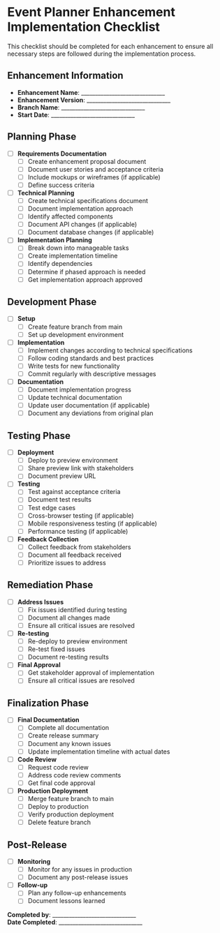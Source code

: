 # Event Planner Enhancement Implementation Checklist

This checklist should be completed for each enhancement to ensure all necessary steps are followed during the implementation process.

## Enhancement Information

- **Enhancement Name**: ______________________________
- **Enhancement Version**: ______________________________
- **Branch Name**: ______________________________
- **Start Date**: ______________________________

## Planning Phase

- [ ] **Requirements Documentation**
  - [ ] Create enhancement proposal document
  - [ ] Document user stories and acceptance criteria
  - [ ] Include mockups or wireframes (if applicable)
  - [ ] Define success criteria

- [ ] **Technical Planning**
  - [ ] Create technical specifications document
  - [ ] Document implementation approach
  - [ ] Identify affected components
  - [ ] Document API changes (if applicable)
  - [ ] Document database changes (if applicable)

- [ ] **Implementation Planning**
  - [ ] Break down into manageable tasks
  - [ ] Create implementation timeline
  - [ ] Identify dependencies
  - [ ] Determine if phased approach is needed
  - [ ] Get implementation approach approved

## Development Phase

- [ ] **Setup**
  - [ ] Create feature branch from main
  - [ ] Set up development environment

- [ ] **Implementation**
  - [ ] Implement changes according to technical specifications
  - [ ] Follow coding standards and best practices
  - [ ] Write tests for new functionality
  - [ ] Commit regularly with descriptive messages

- [ ] **Documentation**
  - [ ] Document implementation progress
  - [ ] Update technical documentation
  - [ ] Update user documentation (if applicable)
  - [ ] Document any deviations from original plan

## Testing Phase

- [ ] **Deployment**
  - [ ] Deploy to preview environment
  - [ ] Share preview link with stakeholders
  - [ ] Document preview URL

- [ ] **Testing**
  - [ ] Test against acceptance criteria
  - [ ] Document test results
  - [ ] Test edge cases
  - [ ] Cross-browser testing (if applicable)
  - [ ] Mobile responsiveness testing (if applicable)
  - [ ] Performance testing (if applicable)

- [ ] **Feedback Collection**
  - [ ] Collect feedback from stakeholders
  - [ ] Document all feedback received
  - [ ] Prioritize issues to address

## Remediation Phase

- [ ] **Address Issues**
  - [ ] Fix issues identified during testing
  - [ ] Document all changes made
  - [ ] Ensure all critical issues are resolved

- [ ] **Re-testing**
  - [ ] Re-deploy to preview environment
  - [ ] Re-test fixed issues
  - [ ] Document re-testing results

- [ ] **Final Approval**
  - [ ] Get stakeholder approval of implementation
  - [ ] Ensure all critical issues are resolved

## Finalization Phase

- [ ] **Final Documentation**
  - [ ] Complete all documentation
  - [ ] Create release summary
  - [ ] Document any known issues
  - [ ] Update implementation timeline with actual dates

- [ ] **Code Review**
  - [ ] Request code review
  - [ ] Address code review comments
  - [ ] Get final code approval

- [ ] **Production Deployment**
  - [ ] Merge feature branch to main
  - [ ] Deploy to production
  - [ ] Verify production deployment
  - [ ] Delete feature branch

## Post-Release

- [ ] **Monitoring**
  - [ ] Monitor for any issues in production
  - [ ] Document any post-release issues

- [ ] **Follow-up**
  - [ ] Plan any follow-up enhancements
  - [ ] Document lessons learned

**Completed by**: ______________________________  
**Date Completed**: ______________________________ 